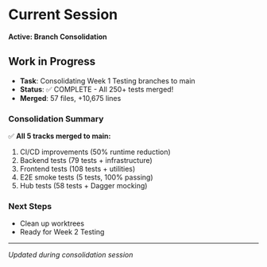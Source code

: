 # Current Session

**Active: Branch Consolidation**

## Work in Progress
- **Task**: Consolidating Week 1 Testing branches to main
- **Status**: ✅ COMPLETE - All 250+ tests merged!
- **Merged**: 57 files, +10,675 lines

### Consolidation Summary
✅ **All 5 tracks merged to main:**
1. CI/CD improvements (50% runtime reduction)
2. Backend tests (79 tests + infrastructure)
3. Frontend tests (108 tests + utilities)
4. E2E smoke tests (5 tests, 100% passing)
5. Hub tests (58 tests + Dagger mocking)

### Next Steps
- Clean up worktrees
- Ready for Week 2 Testing

---
*Updated during consolidation session*
